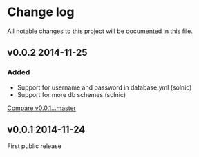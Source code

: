 # Change log

All notable changes to this project will be documented in this file.

## v0.0.2 2014-11-25

### Added

  * Support for username and password in database.yml (solnic)
  * Support for more db schemes (solnic)

[Compare v0.0.1...master](https://github.com/rom-rb/rom-rails/compare/v0.0.1...master)

## v0.0.1 2014-11-24

First public release
